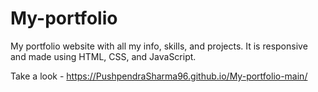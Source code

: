 # My-portfolio
My portfolio website with all my info, skills, and projects. It is responsive and made using HTML, CSS, and JavaScript.

Take a look - https://PushpendraSharma96.github.io/My-portfolio-main/
